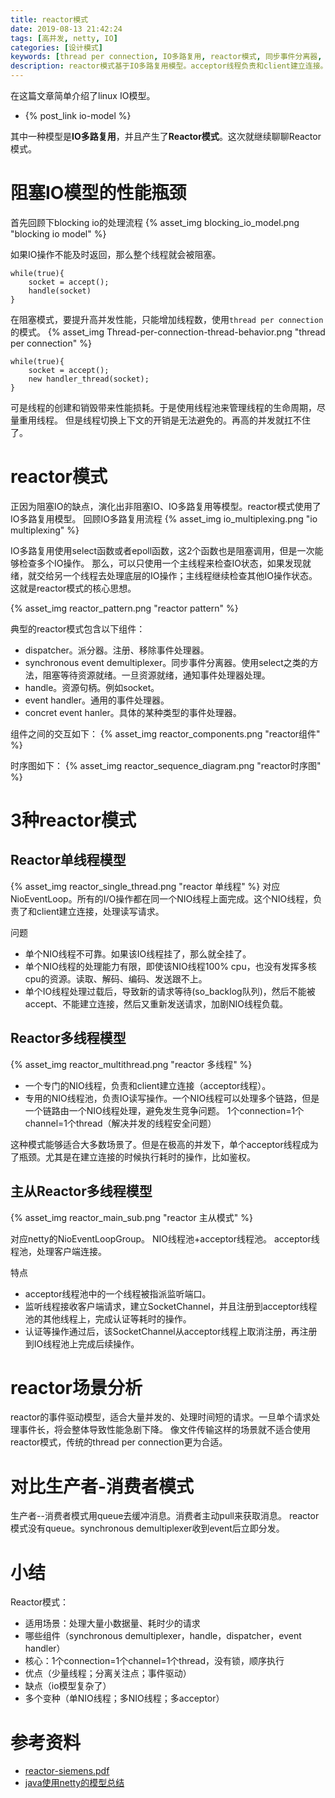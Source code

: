 ```yaml
---
title: reactor模式
date: 2019-08-13 21:42:24
tags: [高并发, netty, IO]
categories: [设计模式]
keywords: [thread per connection, IO多路复用, reactor模式, 同步事件分离器, io multiplexing]
description: reactor模式基于IO多路复用模型。acceptor线程负责和client建立连接。由同步事件分离器检查就绪IO通道，并且交给NIO线程池负责处理IO读写请求。
---
```


在这篇文章简单介绍了linux IO模型。
- {% post_link io-model %}

其中一种模型是**IO多路复用**，并且产生了**Reactor模式**。这次就继续聊聊Reactor模式。
<!-- more -->

# 阻塞IO模型的性能瓶颈

首先回顾下blocking io的处理流程
{% asset_img blocking_io_model.png "blocking io model" %}

如果IO操作不能及时返回，那么整个线程就会被阻塞。
```
while(true){ 
    socket = accept(); 
    handle(socket) 
} 
```
在阻塞模式，要提升高并发性能，只能增加线程数，使用`thread per connection`的模式。
{% asset_img Thread-per-connection-thread-behavior.png "thread per connection" %}
```
while(true){ 
    socket = accept(); 
    new handler_thread(socket); 
} 
```
可是线程的创建和销毁带来性能损耗。于是使用线程池来管理线程的生命周期，尽量重用线程。
但是线程切换上下文的开销是无法避免的。再高的并发就扛不住了。

# reactor模式

正因为阻塞IO的缺点，演化出非阻塞IO、IO多路复用等模型。reactor模式使用了IO多路复用模型。
回顾IO多路复用流程
{% asset_img io_multiplexing.png "io multiplexing" %}

IO多路复用使用select函数或者epoll函数，这2个函数也是阻塞调用，但是一次能够检查多个IO操作。
那么，可以只使用一个主线程来检查IO状态，如果发现就绪，就交给另一个线程去处理底层的IO操作；主线程继续检查其他IO操作状态。
这就是reactor模式的核心思想。

{% asset_img reactor_pattern.png "reactor pattern" %}

典型的reactor模式包含以下组件：
- dispatcher。派分器。注册、移除事件处理器。
- synchronous event demultiplexer。同步事件分离器。使用select之类的方法，阻塞等待资源就绪。一旦资源就绪，通知事件处理器处理。
- handle。资源句柄。例如socket。
- event handler。通用的事件处理器。
- concret event hanler。具体的某种类型的事件处理器。




组件之间的交互如下：
{% asset_img reactor_components.png "reactor组件" %}

时序图如下：
{% asset_img reactor_sequence_diagram.png "reactor时序图" %}

# 3种reactor模式

## Reactor单线程模型

{% asset_img reactor_single_thread.png "reactor 单线程" %}
对应NioEventLoop。所有的I/O操作都在同一个NIO线程上面完成。这个NIO线程，负责了和client建立连接，处理读写请求。

问题
- 单个NIO线程不可靠。如果该IO线程挂了，那么就全挂了。
- 单个NIO线程的处理能力有限，即使该NIO线程100% cpu，也没有发挥多核cpu的资源。读取、解码、编码、发送跟不上。
- 单个IO线程处理过载后，导致新的请求等待(so_backlog队列)，然后不能被accept、不能建立连接，然后又重新发送请求，加剧NIO线程负载。

## Reactor多线程模型

{% asset_img reactor_multithread.png "reactor 多线程" %}

- 一个专门的NIO线程，负责和client建立连接（acceptor线程）。
- 专用的NIO线程池，负责IO读写操作。一个NIO线程可以处理多个链路，但是一个链路由一个NIO线程处理，避免发生竞争问题。 1个connection=1个channel=1个thread（解决并发的线程安全问题）

这种模式能够适合大多数场景了。但是在极高的并发下，单个acceptor线程成为了瓶颈。尤其是在建立连接的时候执行耗时的操作，比如鉴权。


## 主从Reactor多线程模型 

{% asset_img reactor_main_sub.png "reactor 主从模式" %}

对应netty的NioEventLoopGroup。
NIO线程池+acceptor线程池。
acceptor线程池，处理客户端连接。

特点
- acceptor线程池中的一个线程被指派监听端口。
- 监听线程接收客户端请求，建立SocketChannel，并且注册到acceptor线程池的其他线程上，完成认证等耗时的操作。
- 认证等操作通过后，该SocketChannel从acceptor线程上取消注册，再注册到IO线程池上完成后续操作。

# reactor场景分析

reactor的事件驱动模型，适合大量并发的、处理时间短的请求。一旦单个请求处理事件长，将会整体导致性能急剧下降。
像文件传输这样的场景就不适合使用reactor模式，传统的thread per connection更为合适。

# 对比生产者-消费者模式

生产者--消费者模式用queue去缓冲消息。消费者主动pull来获取消息。
reactor模式没有queue。synchronous demultiplexer收到event后立即分发。

# 小结

Reactor模式：
- 适用场景：处理大量小数据量、耗时少的请求
- 哪些组件（synchronous demultiplexer，handle，dispatcher，event handler）
- 核心：1个connection=1个channel=1个thread，没有锁，顺序执行
- 优点（少量线程；分离关注点；事件驱动）
- 缺点（io模型复杂了）
- 多个变种（单NIO线程；多NIO线程；多acceptor）


# 参考资料

- [reactor-siemens.pdf](http://www.dre.vanderbilt.edu/~schmidt/PDF/reactor-siemens.pdf)
- [java使用netty的模型总结](https://www.cnblogs.com/ydymz/p/10219637.html)


